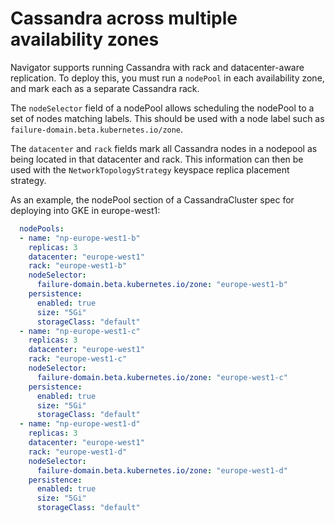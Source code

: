 Cassandra across multiple availability zones
============================================

Navigator supports running Cassandra with rack and datacenter-aware
replication. To deploy this, you must run a `nodePool` in each availability
zone, and mark each as a separate Cassandra rack.

The `nodeSelector` field of a nodePool allows scheduling the nodePool to a set
of nodes matching labels. This should be used with a node label such as
`failure-domain.beta.kubernetes.io/zone`.

The `datacenter` and `rack` fields mark all Cassandra nodes in a nodepool as
being located in that datacenter and rack. This information can then be used
with the `NetworkTopologyStrategy` keyspace replica placement strategy.

As an example, the nodePool section of a CassandraCluster spec for deploying
into GKE in europe-west1:

```yaml
  nodePools:
  - name: "np-europe-west1-b"
    replicas: 3
    datacenter: "europe-west1"
    rack: "europe-west1-b"
    nodeSelector:
      failure-domain.beta.kubernetes.io/zone: "europe-west1-b"
    persistence:
      enabled: true
      size: "5Gi"
      storageClass: "default"
  - name: "np-europe-west1-c"
    replicas: 3
    datacenter: "europe-west1"
    rack: "europe-west1-c"
    nodeSelector:
      failure-domain.beta.kubernetes.io/zone: "europe-west1-c"
    persistence:
      enabled: true
      size: "5Gi"
      storageClass: "default"
  - name: "np-europe-west1-d"
    replicas: 3
    datacenter: "europe-west1"
    rack: "europe-west1-d"
    nodeSelector:
      failure-domain.beta.kubernetes.io/zone: "europe-west1-d"
    persistence:
      enabled: true
      size: "5Gi"
      storageClass: "default"
```
